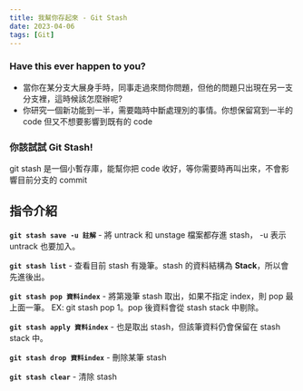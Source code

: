```yaml
---
title: 我幫你存起來 - Git Stash
date: 2023-04-06
tags: [Git]
---
```


### Have this ever happen to you?

- 當你在某分支大展身手時，同事走過來問你問題，但他的問題只出現在另一支分支裡，這時候該怎麼辦呢?
- 你研究一個新功能到一半，需要臨時中斷處理別的事情。你想保留寫到一半的 code 但又不想要影響到既有的 code

### 你該試試 Git Stash!

git stash 是一個小暫存庫，能幫你把 code 收好，等你需要時再叫出來，不會影響目前分支的 commit

## 指令介紹

**`git stash save -u 註解`** - 將 untrack 和 unstage 檔案都存進 stash， -u 表示 untrack 也要加入。

**`git stash list`** - 查看目前 stash 有幾筆。stash 的資料結構為 **Stack**，所以會先進後出。

**`git stash pop 資料index`** - 將第幾筆 stash 取出，如果不指定 index，則 pop 最上面一筆。
EX: git stash pop 1。pop 後資料會從 stash stack 中剔除。

**`git stash apply 資料index`** - 也是取出 stash，但該筆資料仍會保留在 stash stack 中。

**`git stash drop 資料index`** - 刪除某筆 stash

**`git stash clear`** - 清除 stash
